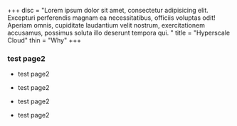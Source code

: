 +++
disc = "Lorem ipsum dolor sit amet, consectetur adipisicing elit. Excepturi perferendis magnam ea necessitatibus, officiis voluptas odit! Aperiam omnis, cupiditate laudantium velit nostrum, exercitationem accusamus, possimus soluta illo deserunt tempora qui. "
title = "Hyperscale Cloud"
thin = "Why"
+++


### test page2

* test page2

* test page2

* test page2

* test page2


